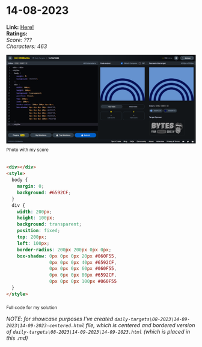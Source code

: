 # 14-08-2023

**Link:** [Here!](https://cssbattle.dev/play/Xjfiq68aHuYcV9dp9TQ8)
<br>
**Ratings:**
<br>
*Score: ???*
<br>
*Characters: 463*

![14-08-2023](/daily-targets/08-2023/14-08-2023/14-08-2023-solution.png)
<sub>Photo with my score</sub>
<br>
<br>

```html
<div></div>
<style>
  body {
    margin: 0;
    background: #6592CF;
  }
  div {
    width: 200px;
    height: 100px;
    background: transparent;
    position: fixed;
    top: 200px;
    left: 100px;
    border-radius: 200px 200px 0px 0px;
    box-shadow: 0px 0px 0px 20px #060F55,
                0px 0px 0px 40px #6592CF,
                0px 0px 0px 60px #060F55,
                0px 0px 0px 80px #6592CF,
                0px 0px 0px 100px #060F55
  }
</style>
```
<sub>Full code for my solution</sub>

_NOTE: for showcase purposes I've created `daily-targets\08-2023\14-09-2023\14-09-2023-centered.html` file, which is centered and bordered version of `daily-targets\08-2023\14-09-2023\14-09-2023.html` (which is placed in this .md)_
